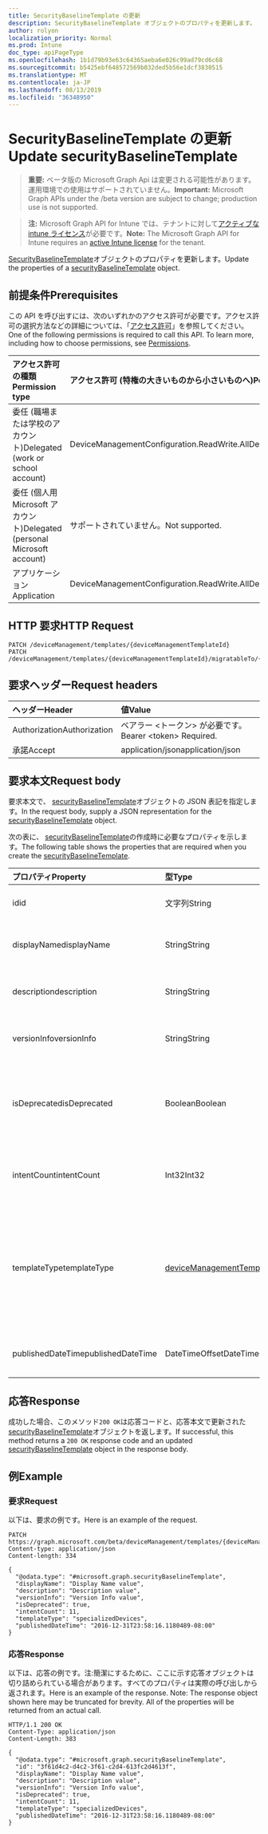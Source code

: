```yaml
---
title: SecurityBaselineTemplate の更新
description: SecurityBaselineTemplate オブジェクトのプロパティを更新します。
author: rolyon
localization_priority: Normal
ms.prod: Intune
doc_type: apiPageType
ms.openlocfilehash: 1b1d79b93e63c64365aeba6e026c99ad79cd6c68
ms.sourcegitcommit: b5425ebf648572569b032ded5b56e1dcf3830515
ms.translationtype: MT
ms.contentlocale: ja-JP
ms.lasthandoff: 08/13/2019
ms.locfileid: "36348950"
---
```

# <a name="update-securitybaselinetemplate"></a><span data-ttu-id="8bd2f-103">SecurityBaselineTemplate の更新</span><span class="sxs-lookup"><span data-stu-id="8bd2f-103">Update securityBaselineTemplate</span></span>

> <span data-ttu-id="8bd2f-104">**重要:** ベータ版の Microsoft Graph Api は変更される可能性があります。運用環境での使用はサポートされていません。</span><span class="sxs-lookup"><span data-stu-id="8bd2f-104">**Important:** Microsoft Graph APIs under the /beta version are subject to change; production use is not supported.</span></span>

> <span data-ttu-id="8bd2f-105">**注:** Microsoft Graph API for Intune では、テナントに対して[アクティブな intune ライセンス](https://go.microsoft.com/fwlink/?linkid=839381)が必要です。</span><span class="sxs-lookup"><span data-stu-id="8bd2f-105">**Note:** The Microsoft Graph API for Intune requires an [active Intune license](https://go.microsoft.com/fwlink/?linkid=839381) for the tenant.</span></span>

<span data-ttu-id="8bd2f-106">[SecurityBaselineTemplate](../resources/intune-deviceintent-securitybaselinetemplate.md)オブジェクトのプロパティを更新します。</span><span class="sxs-lookup"><span data-stu-id="8bd2f-106">Update the properties of a [securityBaselineTemplate](../resources/intune-deviceintent-securitybaselinetemplate.md) object.</span></span>

## <a name="prerequisites"></a><span data-ttu-id="8bd2f-107">前提条件</span><span class="sxs-lookup"><span data-stu-id="8bd2f-107">Prerequisites</span></span>
<span data-ttu-id="8bd2f-p101">この API を呼び出すには、次のいずれかのアクセス許可が必要です。アクセス許可の選択方法などの詳細については、「[アクセス許可](/graph/permissions-reference)」を参照してください。</span><span class="sxs-lookup"><span data-stu-id="8bd2f-p101">One of the following permissions is required to call this API. To learn more, including how to choose permissions, see [Permissions](/graph/permissions-reference).</span></span>

|<span data-ttu-id="8bd2f-110">アクセス許可の種類</span><span class="sxs-lookup"><span data-stu-id="8bd2f-110">Permission type</span></span>|<span data-ttu-id="8bd2f-111">アクセス許可 (特権の大きいものから小さいものへ)</span><span class="sxs-lookup"><span data-stu-id="8bd2f-111">Permissions (from most to least privileged)</span></span>|
|:---|:---|
|<span data-ttu-id="8bd2f-112">委任 (職場または学校のアカウント)</span><span class="sxs-lookup"><span data-stu-id="8bd2f-112">Delegated (work or school account)</span></span>|<span data-ttu-id="8bd2f-113">DeviceManagementConfiguration.ReadWrite.All</span><span class="sxs-lookup"><span data-stu-id="8bd2f-113">DeviceManagementConfiguration.ReadWrite.All</span></span>|
|<span data-ttu-id="8bd2f-114">委任 (個人用 Microsoft アカウント)</span><span class="sxs-lookup"><span data-stu-id="8bd2f-114">Delegated (personal Microsoft account)</span></span>|<span data-ttu-id="8bd2f-115">サポートされていません。</span><span class="sxs-lookup"><span data-stu-id="8bd2f-115">Not supported.</span></span>|
|<span data-ttu-id="8bd2f-116">アプリケーション</span><span class="sxs-lookup"><span data-stu-id="8bd2f-116">Application</span></span>|<span data-ttu-id="8bd2f-117">DeviceManagementConfiguration.ReadWrite.All</span><span class="sxs-lookup"><span data-stu-id="8bd2f-117">DeviceManagementConfiguration.ReadWrite.All</span></span>|

## <a name="http-request"></a><span data-ttu-id="8bd2f-118">HTTP 要求</span><span class="sxs-lookup"><span data-stu-id="8bd2f-118">HTTP Request</span></span>
<!-- {
  "blockType": "ignored"
}
-->
``` http
PATCH /deviceManagement/templates/{deviceManagementTemplateId}
PATCH /deviceManagement/templates/{deviceManagementTemplateId}/migratableTo/{deviceManagementTemplateId}
```

## <a name="request-headers"></a><span data-ttu-id="8bd2f-119">要求ヘッダー</span><span class="sxs-lookup"><span data-stu-id="8bd2f-119">Request headers</span></span>
|<span data-ttu-id="8bd2f-120">ヘッダー</span><span class="sxs-lookup"><span data-stu-id="8bd2f-120">Header</span></span>|<span data-ttu-id="8bd2f-121">値</span><span class="sxs-lookup"><span data-stu-id="8bd2f-121">Value</span></span>|
|:---|:---|
|<span data-ttu-id="8bd2f-122">Authorization</span><span class="sxs-lookup"><span data-stu-id="8bd2f-122">Authorization</span></span>|<span data-ttu-id="8bd2f-123">ベアラー &lt;トークン&gt; が必要です。</span><span class="sxs-lookup"><span data-stu-id="8bd2f-123">Bearer &lt;token&gt; Required.</span></span>|
|<span data-ttu-id="8bd2f-124">承諾</span><span class="sxs-lookup"><span data-stu-id="8bd2f-124">Accept</span></span>|<span data-ttu-id="8bd2f-125">application/json</span><span class="sxs-lookup"><span data-stu-id="8bd2f-125">application/json</span></span>|

## <a name="request-body"></a><span data-ttu-id="8bd2f-126">要求本文</span><span class="sxs-lookup"><span data-stu-id="8bd2f-126">Request body</span></span>
<span data-ttu-id="8bd2f-127">要求本文で、 [securityBaselineTemplate](../resources/intune-deviceintent-securitybaselinetemplate.md)オブジェクトの JSON 表記を指定します。</span><span class="sxs-lookup"><span data-stu-id="8bd2f-127">In the request body, supply a JSON representation for the [securityBaselineTemplate](../resources/intune-deviceintent-securitybaselinetemplate.md) object.</span></span>

<span data-ttu-id="8bd2f-128">次の表に、 [securityBaselineTemplate](../resources/intune-deviceintent-securitybaselinetemplate.md)の作成時に必要なプロパティを示します。</span><span class="sxs-lookup"><span data-stu-id="8bd2f-128">The following table shows the properties that are required when you create the [securityBaselineTemplate](../resources/intune-deviceintent-securitybaselinetemplate.md).</span></span>

|<span data-ttu-id="8bd2f-129">プロパティ</span><span class="sxs-lookup"><span data-stu-id="8bd2f-129">Property</span></span>|<span data-ttu-id="8bd2f-130">型</span><span class="sxs-lookup"><span data-stu-id="8bd2f-130">Type</span></span>|<span data-ttu-id="8bd2f-131">説明</span><span class="sxs-lookup"><span data-stu-id="8bd2f-131">Description</span></span>|
|:---|:---|:---|
|<span data-ttu-id="8bd2f-132">id</span><span class="sxs-lookup"><span data-stu-id="8bd2f-132">id</span></span>|<span data-ttu-id="8bd2f-133">文字列</span><span class="sxs-lookup"><span data-stu-id="8bd2f-133">String</span></span>|<span data-ttu-id="8bd2f-134">[Devicemanagementtemplate](../resources/intune-deviceintent-devicemanagementtemplate.md)から継承されたテンプレート ID</span><span class="sxs-lookup"><span data-stu-id="8bd2f-134">The template ID Inherited from [deviceManagementTemplate](../resources/intune-deviceintent-devicemanagementtemplate.md)</span></span>|
|<span data-ttu-id="8bd2f-135">displayName</span><span class="sxs-lookup"><span data-stu-id="8bd2f-135">displayName</span></span>|<span data-ttu-id="8bd2f-136">String</span><span class="sxs-lookup"><span data-stu-id="8bd2f-136">String</span></span>|<span data-ttu-id="8bd2f-137">[Devicemanagementtemplate](../resources/intune-deviceintent-devicemanagementtemplate.md)から継承されたテンプレートの表示名</span><span class="sxs-lookup"><span data-stu-id="8bd2f-137">The template's display name Inherited from [deviceManagementTemplate](../resources/intune-deviceintent-devicemanagementtemplate.md)</span></span>|
|<span data-ttu-id="8bd2f-138">description</span><span class="sxs-lookup"><span data-stu-id="8bd2f-138">description</span></span>|<span data-ttu-id="8bd2f-139">String</span><span class="sxs-lookup"><span data-stu-id="8bd2f-139">String</span></span>|<span data-ttu-id="8bd2f-140">[Devicemanagementtemplate](../resources/intune-deviceintent-devicemanagementtemplate.md)から継承されるテンプレートの説明</span><span class="sxs-lookup"><span data-stu-id="8bd2f-140">The template's description Inherited from [deviceManagementTemplate](../resources/intune-deviceintent-devicemanagementtemplate.md)</span></span>|
|<span data-ttu-id="8bd2f-141">versionInfo</span><span class="sxs-lookup"><span data-stu-id="8bd2f-141">versionInfo</span></span>|<span data-ttu-id="8bd2f-142">String</span><span class="sxs-lookup"><span data-stu-id="8bd2f-142">String</span></span>|<span data-ttu-id="8bd2f-143">[Devicemanagementtemplate](../resources/intune-deviceintent-devicemanagementtemplate.md)から継承されたテンプレートのバージョン情報</span><span class="sxs-lookup"><span data-stu-id="8bd2f-143">The template's version information Inherited from [deviceManagementTemplate](../resources/intune-deviceintent-devicemanagementtemplate.md)</span></span>|
|<span data-ttu-id="8bd2f-144">isDeprecated</span><span class="sxs-lookup"><span data-stu-id="8bd2f-144">isDeprecated</span></span>|<span data-ttu-id="8bd2f-145">Boolean</span><span class="sxs-lookup"><span data-stu-id="8bd2f-145">Boolean</span></span>|<span data-ttu-id="8bd2f-146">テンプレートが非推奨になっているか、使用されていません。</span><span class="sxs-lookup"><span data-stu-id="8bd2f-146">The template is deprecated or not.</span></span> <span data-ttu-id="8bd2f-147">推奨されていないテンプレートからは、インテントを作成できません。</span><span class="sxs-lookup"><span data-stu-id="8bd2f-147">Intents cannot be created from a deprecated template.</span></span> <span data-ttu-id="8bd2f-148">[Devicemanagementtemplate](../resources/intune-deviceintent-devicemanagementtemplate.md)から継承します</span><span class="sxs-lookup"><span data-stu-id="8bd2f-148">Inherited from [deviceManagementTemplate](../resources/intune-deviceintent-devicemanagementtemplate.md)</span></span>|
|<span data-ttu-id="8bd2f-149">intentCount</span><span class="sxs-lookup"><span data-stu-id="8bd2f-149">intentCount</span></span>|<span data-ttu-id="8bd2f-150">Int32</span><span class="sxs-lookup"><span data-stu-id="8bd2f-150">Int32</span></span>|<span data-ttu-id="8bd2f-151">このテンプレートから作成されたインテントの数。</span><span class="sxs-lookup"><span data-stu-id="8bd2f-151">Number of Intents created from this template.</span></span> <span data-ttu-id="8bd2f-152">[Devicemanagementtemplate](../resources/intune-deviceintent-devicemanagementtemplate.md)から継承します</span><span class="sxs-lookup"><span data-stu-id="8bd2f-152">Inherited from [deviceManagementTemplate](../resources/intune-deviceintent-devicemanagementtemplate.md)</span></span>|
|<span data-ttu-id="8bd2f-153">templateType</span><span class="sxs-lookup"><span data-stu-id="8bd2f-153">templateType</span></span>|[<span data-ttu-id="8bd2f-154">deviceManagementTemplateType</span><span class="sxs-lookup"><span data-stu-id="8bd2f-154">deviceManagementTemplateType</span></span>](../resources/intune-deviceintent-devicemanagementtemplatetype.md)|<span data-ttu-id="8bd2f-155">テンプレートの種類を示します。</span><span class="sxs-lookup"><span data-stu-id="8bd2f-155">The template's type.</span></span> <span data-ttu-id="8bd2f-156">[Devicemanagementtemplate](../resources/intune-deviceintent-devicemanagementtemplate.md)から継承されます。</span><span class="sxs-lookup"><span data-stu-id="8bd2f-156">Inherited from [deviceManagementTemplate](../resources/intune-deviceintent-devicemanagementtemplate.md).</span></span> <span data-ttu-id="8bd2f-157">可能な値は、`securityBaseline`、`specializedDevices`、`advancedThreatProtectionSecurityBaseline`、`deviceConfiguration`、`custom` です。</span><span class="sxs-lookup"><span data-stu-id="8bd2f-157">Possible values are: `securityBaseline`, `specializedDevices`, `advancedThreatProtectionSecurityBaseline`, `deviceConfiguration`, `custom`.</span></span>|
|<span data-ttu-id="8bd2f-158">publishedDateTime</span><span class="sxs-lookup"><span data-stu-id="8bd2f-158">publishedDateTime</span></span>|<span data-ttu-id="8bd2f-159">DateTimeOffset</span><span class="sxs-lookup"><span data-stu-id="8bd2f-159">DateTimeOffset</span></span>|<span data-ttu-id="8bd2f-160">テンプレートが公開された場合 ( [Devicemanagementtemplate](../resources/intune-deviceintent-devicemanagementtemplate.md)から継承)</span><span class="sxs-lookup"><span data-stu-id="8bd2f-160">When the template was published Inherited from [deviceManagementTemplate](../resources/intune-deviceintent-devicemanagementtemplate.md)</span></span>|



## <a name="response"></a><span data-ttu-id="8bd2f-161">応答</span><span class="sxs-lookup"><span data-stu-id="8bd2f-161">Response</span></span>
<span data-ttu-id="8bd2f-162">成功した場合、このメソッド`200 OK`は応答コードと、応答本文で更新された[securityBaselineTemplate](../resources/intune-deviceintent-securitybaselinetemplate.md)オブジェクトを返します。</span><span class="sxs-lookup"><span data-stu-id="8bd2f-162">If successful, this method returns a `200 OK` response code and an updated [securityBaselineTemplate](../resources/intune-deviceintent-securitybaselinetemplate.md) object in the response body.</span></span>

## <a name="example"></a><span data-ttu-id="8bd2f-163">例</span><span class="sxs-lookup"><span data-stu-id="8bd2f-163">Example</span></span>

### <a name="request"></a><span data-ttu-id="8bd2f-164">要求</span><span class="sxs-lookup"><span data-stu-id="8bd2f-164">Request</span></span>
<span data-ttu-id="8bd2f-165">以下は、要求の例です。</span><span class="sxs-lookup"><span data-stu-id="8bd2f-165">Here is an example of the request.</span></span>
``` http
PATCH https://graph.microsoft.com/beta/deviceManagement/templates/{deviceManagementTemplateId}
Content-type: application/json
Content-length: 334

{
  "@odata.type": "#microsoft.graph.securityBaselineTemplate",
  "displayName": "Display Name value",
  "description": "Description value",
  "versionInfo": "Version Info value",
  "isDeprecated": true,
  "intentCount": 11,
  "templateType": "specializedDevices",
  "publishedDateTime": "2016-12-31T23:58:16.1180489-08:00"
}
```

### <a name="response"></a><span data-ttu-id="8bd2f-166">応答</span><span class="sxs-lookup"><span data-stu-id="8bd2f-166">Response</span></span>
<span data-ttu-id="8bd2f-p105">以下は、応答の例です。注:簡潔にするために、ここに示す応答オブジェクトは切り詰められている場合があります。すべてのプロパティは実際の呼び出しから返されます。</span><span class="sxs-lookup"><span data-stu-id="8bd2f-p105">Here is an example of the response. Note: The response object shown here may be truncated for brevity. All of the properties will be returned from an actual call.</span></span>
``` http
HTTP/1.1 200 OK
Content-Type: application/json
Content-Length: 383

{
  "@odata.type": "#microsoft.graph.securityBaselineTemplate",
  "id": "3f61d4c2-d4c2-3f61-c2d4-613fc2d4613f",
  "displayName": "Display Name value",
  "description": "Description value",
  "versionInfo": "Version Info value",
  "isDeprecated": true,
  "intentCount": 11,
  "templateType": "specializedDevices",
  "publishedDateTime": "2016-12-31T23:58:16.1180489-08:00"
}
```






